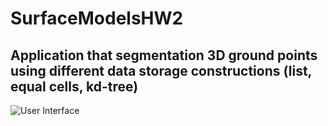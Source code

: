 # SurfaceModelsHW2
## Application that segmentation 3D ground points using different data storage constructions (list, equal cells, kd-tree)
![User Interface](https://i.ibb.co/fMvCMVj/Untitled.png)

